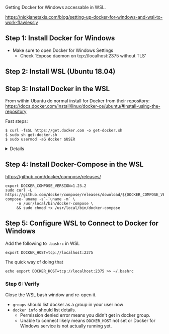 Getting Docker for Windows accessable in WSL.  

https://nickjanetakis.com/blog/setting-up-docker-for-windows-and-wsl-to-work-flawlessly

## Step 1: Install Docker for Windows

* Make sure to open Docker for Windows Settings
  * Check `Expose daemon on tcp://localhost:2375 without TLS'

## Step 2: Install WSL (Ubuntu 18.04)

## Step 3: Install Docker in the WSL 
From within Ubuntu do normal install for Docker from their repository:
https://docs.docker.com/install/linux/docker-ce/ubuntu/#install-using-the-repository

Fast steps:
```
$ curl -fsSL https://get.docker.com -o get-docker.sh
$ sudo sh get-docker.sh
$ sudo usermod -aG docker $USER
```

<details>

Manual steps:
    
```
sudo apt-get update
sudo apt-get remove docker docker-engine docker.io  # just to be sure legacy docker stuff isn't around

sudo apt-get install \
    apt-transport-https \
    ca-certificates \
    curl \
    software-properties-common

curl -fsSL https://download.docker.com/linux/ubuntu/gpg | sudo apt-key add -

sudo add-apt-repository \
   "deb [arch=amd64] https://download.docker.com/linux/ubuntu \
   $(lsb_release -cs) \
   stable"
   
sudo apt-get update

sudo apt-get install docker-ce

sudo usermod -aG docker $USER
```

</details>

## Step 4: Install Docker-Compose in the WSL 
https://github.com/docker/compose/releases/

```
export DOCKER_COMPOSE_VERSION=1.23.2
sudo curl -L https://github.com/docker/compose/releases/download/${DOCKER_COMPOSE_VERSION}/docker-compose-`uname -s`-`uname -m` \
     -o /usr/local/bin/docker-compose \
     && sudo chmod +x /usr/local/bin/docker-compose
```

## Step 5: Configure WSL to Connect to Docker for Windows

Add the following to `.bashrc` in WSL
```
export DOCKER_HOST=tcp://localhost:2375
```

The quick way of doing that
```
echo export DOCKER_HOST=tcp://localhost:2375 >> ~/.bashrc
```

### Step 6: Verify

Close the WSL bash window and re-open it.
* `groups` should list docker as a group in your user now
* `docker info` should list details.  
  * Permission denied error means you didn't get in docker group.  
  * Unable to connect likely means `DOCKER_HOST` not set or Docker for Windows service is not actually running yet.
